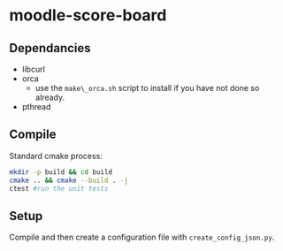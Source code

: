 # moodle-score-board
## Dependancies
 - libcurl
 - orca
   - use the `make\_orca.sh` script to install if you have not done so already.
 - pthread

## Compile
Standard cmake process:
```bash
mkdir -p build && cd build
cmake .. && cmake --build . -j
ctest #run the unit tests
```

## Setup
Compile and then create a configuration file with `create_config_json.py`.

